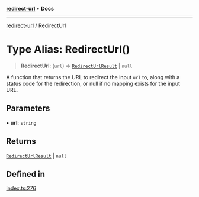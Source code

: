 [**redirect-url**](../readme.md) • **Docs**

---

[redirect-url](../globals.md) / RedirectUrl

# Type Alias: RedirectUrl()

> **RedirectUrl**: (`url`) => [`RedirectUrlResult`](RedirectUrlResult.md) \|
> `null`

A function that returns the URL to redirect the input `url` to, along with a
status code for the redirection, or null if no mapping exists for the input URL.

## Parameters

• **url**: `string`

## Returns

[`RedirectUrlResult`](RedirectUrlResult.md) \| `null`

## Defined in

[index.ts:276](https://github.com/TomerAberbach/redirect-url/blob/4ea3b1ff21e8531a6e9e3b9c316a108c443a4f1f/src/index.ts#L276)
